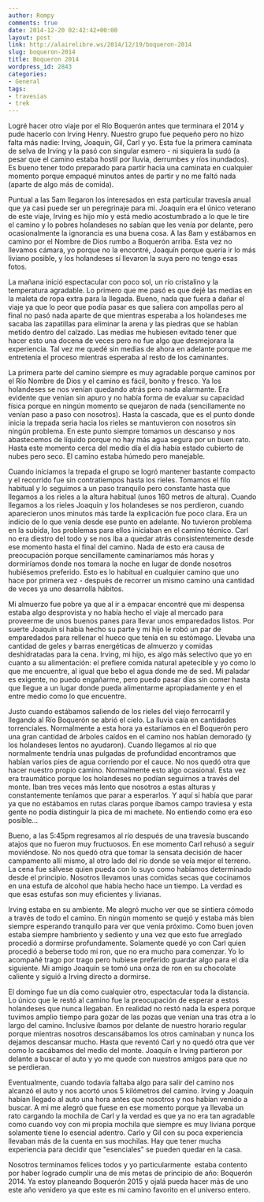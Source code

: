 ```yaml
---
author: Rompy
comments: true
date: 2014-12-20 02:42:42+00:00
layout: post
link: http://alairelibre.ws/2014/12/19/boqueron-2014
slug: boqueron-2014
title: Boqueron 2014
wordpress_id: 2843
categories:
- General
tags:
- travesias
- trek
---
```


Logré hacer otro viaje por el Río Boquerón antes que terminara el 2014 y pude hacerlo con Irving Henry. Nuestro grupo fue pequeño pero no hizo falta más nadie: Irving, Joaquín, Gil, Carl y yo. Esta fue la primera caminata de selva de Irving y la pasó con singular esmero - ni siquiera la sudó (a pesar que el camino estaba hostil por lluvia, derrumbes y ríos inundados). Es bueno tener todo preparado para partir hacia una caminata en cualquier momento porque empaqué minutos antes de partir y no me faltó nada (aparte de algo más de comida).

Puntual a las 5am llegaron los interesados en esta particular travesía anual que ya casi puede ser un peregrinaje para mi. Joaquín era el único veterano de este viaje, Irving es hijo mío y está medio acostumbrado a lo que le tire el camino y lo pobres holandeses no sabían que les venía por delante, pero ocasionalmente la ignorancia es una buena cosa. A las 8am y estábamos en camino por el Nombre de Dios rumbo a Boquerón arriba. Esta vez no llevamos cámara, yo porque no la encontré, Joaquín porque quería ir lo más liviano posible, y los holandeses sí llevaron la suya pero no tengo esas fotos.

La mañana inició espectacular con poco sol, un río cristalino y la temperatura agradable. Lo primero que me pasó es que dejé las medias en la maleta de ropa extra para la llegada. Bueno, nada que fuera a dañar el viaje ya que lo peor que podía pasar es que saliera con ampollas pero al final no pasó nada aparte de que mientras esperaba a los holandeses me sacaba las zapatillas para eliminar la arena y las piedras que se habían metido dentro del calzado. Las medias me hubiesen evitado tener que hacer esto una docena de veces pero no fue algo que desmejorara la experiencia. Tal vez me quedé sin medias de ahora en adelante porque me entretenía el proceso mientras esperaba al resto de los caminantes.

La primera parte del camino siempre es muy agradable porque caminos por el Río Nombre de Dios y el camino es fácil, bonito y fresco. Ya los holandeses se nos venían quedando atrás pero nada alarmante. Era evidente que venían sin apuro y no había forma de evaluar su capacidad física porque en ningún momento se quejaron de nada (sencillamente no venían paso a paso con nosotros). Hasta la cascada, que es el punto donde inicia la trepada seria hacia los rieles se mantuvieron con nosotros sin ningún problema. En este punto siempre tomamos un descanso y nos abastecemos de líquido porque no hay más agua segura por un buen rato. Hasta este momento cerca del medio día el día había estado cubierto de nubes pero seco. El camino estaba húmedo pero manejable.

Cuando iniciamos la trepada el grupo se logró mantener bastante compacto y el recorrido fue sin contratiempos hasta los rieles. Tomamos el filo habitual y lo seguimos a un paso tranquilo pero constante hasta que llegamos a los rieles a la altura habitual (unos 160 metros de altura). Cuando llegamos a los rieles Joaquín y los holandeses se nos perdieron, cuando aparecieron unos minutos más tarde la explicación fue poco clara. Era un indicio de lo que venía desde ese punto en adelante. No tuvieron problema en la subida, los problemas para ellos iniciaban en el camino técnico. Carl no era diestro del todo y se nos iba a quedar atrás consistentemente desde ese momento hasta el final del camino. Nada de esto era causa de preocupación porque sencillamente caminaríamos más horas y dormiríamos donde nos tomara la noche en lugar de donde nosotros hubiésemos preferido. Esto es lo habitual en cualquier camino que uno hace por primera vez - después de recorrer un mismo camino una cantidad de veces ya uno desarrolla hábitos.

Mi almuerzo fue pobre ya que al ir a empacar encontré que mi despensa estaba algo desprovista y no había hecho el viaje al mercado para proveerme de unos buenos panes para llevar unos emparedados listos. Por suerte Joaquín sí había hecho su parte y mi hijo le robó un par de emparedados para rellenar el hueco que tenía en su estómago. Llevaba una cantidad de geles y barras energéticas de almuerzo y comidas deshidratadas para la cena. Irving, mi hijo, es algo más selectivo que yo en cuanto a su alimentación: el prefiere comida natural apetecible y yo como lo que me encuentre, al igual que bebo el agua donde me de sed. Mi paladar es exigente, no puedo engañarme, pero puedo pasar días sin comer hasta que llegue a un lugar donde pueda alimentarme apropiadamente y en el entre medio como lo que encuentre.

Justo cuando estábamos saliendo de los rieles del viejo ferrocarril y llegando al Río Boquerón se abrió el cielo. La lluvia caía en cantidades torrenciales. Normalmente a esta hora ya estaríamos en el Boquerón pero una gran cantidad de árboles caídos en el camino nos habían demorado (y los holandeses lentos no ayudaron). Cuando llegamos al río que normalmente tendría unas pulgadas de profundidad encontramos que habían varios pies de agua corriendo por el cauce. No nos quedó otra que hacer nuestro propio camino. Normalmente esto algo ocasional. Esta vez era traumático porque los holandeses no podían seguirnos a través del monte. Iban tres veces más lento que nosotros a estas alturas y constantemente teníamos que parar a esperarlos. Y aquí sí había que parar ya que no estábamos en rutas claras porque íbamos campo traviesa y esta gente no podía distinguir la pica de mi machete. No entiendo como era eso posible...

Bueno, a las 5:45pm regresamos al río después de una travesía buscando atajos que no fueron muy fructuosos. En ese momento Carl rehusó a seguir moviéndose. No nos quedó otra que tomar la sensata decisión de hacer campamento allí mismo, al otro lado del río donde se veía mejor el terreno. La cena fue sálvese quien pueda con lo suyo como habíamos determinado desde el principio. Nosotros llevamos unas comidas secas que cocinamos en una estufa de alcohol que había hecho hace un tiempo. La verdad es que esas estufas son muy eficientes y livianas.

Irving estaba en su ambiente. Me alegró mucho ver que se sintiera cómodo a través de todo el camino. En ningún momento se quejó y estaba más bien siempre esperando tranquilo para ver que venía próximo. Como buen joven estaba siempre hambriento y sediento y una vez que esto fue arreglado procedió a dormirse profundamente. Solamente quedé yo con Carl quien procedió a beberse todo mi ron, que no era mucho para comenzar. Yo lo acompañé trago por trago pero hubiese preferido guardar algo para el día siguiente. Mi amigo Joaquín se tomó una onza de ron en su chocolate caliente y siguió a Irving directo a dormirse.

El domingo fue un día como cualquier otro, espectacular toda la distancia. Lo único que le restó al camino fue la preocupación de esperar a estos holandeses que nunca llegaban. En realidad no restó nada la espera porque tuvimos amplio tiempo para gozar de las pozas que venían una tras otra a lo largo del camino. Inclusive íbamos por delante de nuestro horario regular porque mientras nosotros descansábamos los otros caminaban y nunca los dejamos descansar mucho. Hasta que reventó Carl y no quedó otra que ver como lo sacábamos del medio del monte. Joaquín e Irving partieron por delante a buscar el auto y yo me quede con nuestros amigos para que no se perdieran.

Eventualmente, cuando todavía faltaba algo para salir del camino nos alcanzó el auto y nos acortó unos 5 kilómetros del camino. Irving y Joaquín habían llegado al auto una hora antes que nosotros y nos habían venido a buscar. A mi me alegró que fuese en ese momento porque ya llevaba un rato cargando la mochila de Carl y la verdad es que ya no era tan agradable como cuando voy con mi propia mochila que siempre es muy liviana porque solamente tiene lo esencial adentro. Carlo y Gil con su poca experiencia llevaban más de la cuenta en sus mochilas. Hay que tener mucha experiencia para decidir que "esenciales" se pueden quedar en la casa.

Nosotros terminamos felices todos y yo particularmente  estaba contento por haber logrado cumplir una de mis metas de principio de año: Boquerón 2014. Ya estoy planeando Boquerón 2015 y ojalá pueda hacer más de uno este año venidero ya que este es mi camino favorito en el universo entero.






